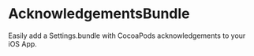 AcknowledgementsBundle
======================

Easily add a Settings.bundle with CocoaPods acknowledgements to your iOS App.
